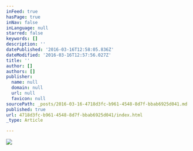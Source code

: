 ```yaml
---
inFeed: true
hasPage: true
inNav: false
inLanguage: null
starred: false
keywords: []
description: ''
datePublished: '2016-03-16T12:58:05.836Z'
dateModified: '2016-03-16T12:57:56.027Z'
title: ''
author: []
authors: []
publisher:
  name: null
  domain: null
  url: null
  favicon: null
sourcePath: _posts/2016-03-16-4718d3fc-b961-4548-8d7f-bbab6925d041.md
published: true
url: 4718d3fc-b961-4548-8d7f-bbab6925d041/index.html
_type: Article

---
```

![](https://the-grid-user-content.s3-us-west-2.amazonaws.com/b403efe5-43ee-4dfb-9e46-21570da9b988.jpg)